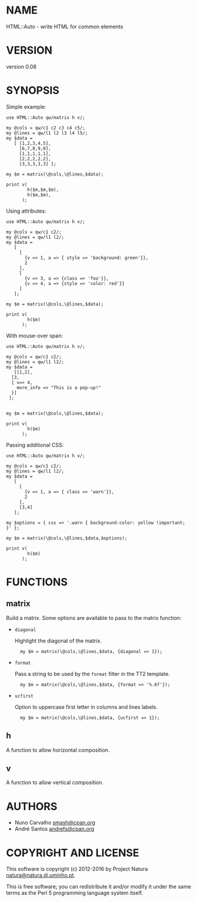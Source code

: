 # NAME

HTML::Auto - write HTML for common elements

# VERSION

version 0.08

# SYNOPSIS

Simple example:

    use HTML::Auto qw/matrix h v/;

    my @cols = qw/c1 c2 c3 c4 c5/;
    my @lines = qw/l1 l2 l3 l4 l5/;
    my $data =
       [ [1,2,3,4,5],
         [6,7,8,9,0],
         [1,1,1,1,1],
         [2,2,2,2,2],
         [3,3,3,3,3] ];

    my $m = matrix(\@cols,\@lines,$data);

    print v(
            h($m,$m,$m),
            h($m,$m),
          );

Using attributes:

    use HTML::Auto qw/matrix h v/;

    my @cols = qw/c1 c2/;
    my @lines = qw/l1 l2/;
    my $data =
       [
         [
           {v => 1, a => { style => 'background: green'}},
           2
         ],
         [
           {v => 3, a => {class => 'foo'}},
           {v => 4, a => {style => 'color: red'}}
         ]
       ];

    my $m = matrix(\@cols,\@lines,$data);

    print v(
            h($m)
          );

With mouse-over span:

    use HTML::Auto qw/matrix h v/;

    my @cols = qw/c1 c2/;
    my @lines = qw/l1 l2/;
    my $data =
       [[1,2],
      [3,
      { v=> 4,
        more_info => "This is a pop-up!"
      }]
     ];


    my $m = matrix(\@cols,\@lines,$data);

    print v(
            h($m)
          );

Passing additional CSS:

    use HTML::Auto qw/matrix h v/;

    my @cols = qw/c1 c2/;
    my @lines = qw/l1 l2/;
    my $data =
       [
         [
           {v => 1, a => { class => 'warn'}},
           2
         ],
         [3,4]
       ];

    my $options = { css => '.warn { background-color: yellow !important; }' };

    my $m = matrix(\@cols,\@lines,$data,$options);

    print v(
            h($m)
          );

# FUNCTIONS

## matrix

Build a matrix. Some options are available to pass to the matrix function:

- `diagonal`

    Highlight the diagonal of the matrix.

        my $m = matrix(\@cols,\@lines,$data, {diagonal => 1});

- `format`

    Pass a string to be used by the `format` filter in the TT2 template.

        my $m = matrix(\@cols,\@lines,$data, {format => '%.6f'});

- `ucfirst`

    Option to uppercase first letter in columns and lines labels.

        my $m = matrix(\@cols,\@lines,$data, {ucfirst => 1});

## h

A function to allow horizontal composition.

## v

A function to allow vertical composition.

# AUTHORS

- Nuno Carvalho <smash@cpan.org>
- André Santos <andrefs@cpan.org>

# COPYRIGHT AND LICENSE

This software is copyright (c) 2012-2016 by Project Natura <natura@natura.di.uminho.pt>.

This is free software; you can redistribute it and/or modify it under
the same terms as the Perl 5 programming language system itself.
